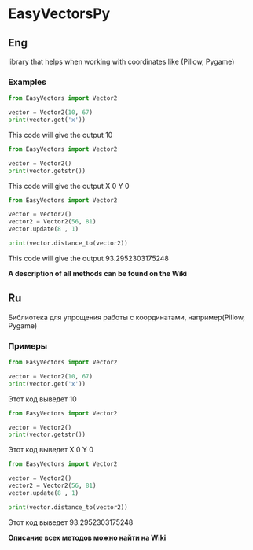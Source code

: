 
# EasyVectorsPy
## Eng 

library that helps when working with coordinates like (Pillow, Pygame)

### Examples ###

```python 
from EasyVectors import Vector2

vector = Vector2(10, 67)
print(vector.get('x'))
```

This code will give the output 10
```python 
from EasyVectors import Vector2

vector = Vector2()
print(vector.getstr())
```
This code will give the output X 0  Y 0 
```python 
from EasyVectors import Vector2

vector = Vector2()
vector2 = Vector2(56, 81)
vector.update(8 , 1)

print(vector.distance_to(vector2))
```
This code will give the output 93.2952303175248 

**A description of all methods can be found on the Wiki**

## Ru

Библиотека для упрощения работы с координатами, например(Pillow, Pygame)

### Примеры ###

```python 
from EasyVectors import Vector2

vector = Vector2(10, 67)
print(vector.get('x'))
```

Этот код выведет 10

```python 
from EasyVectors import Vector2

vector = Vector2()
print(vector.getstr())
```

Этот код выведет X 0  Y 0 

```python 
from EasyVectors import Vector2

vector = Vector2()
vector2 = Vector2(56, 81)
vector.update(8 , 1)

print(vector.distance_to(vector2))
```
Этот код выведет 93.2952303175248 

**Описание всех методов можно найти на Wiki**
